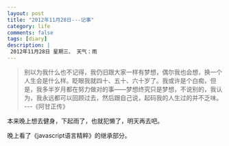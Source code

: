 ```yaml
---
layout: post
title: "2012年11月28日---记事"
category: life
comments: false
tags: [diary]
description: |
 2012年11月28日 星期三、 天气：雨
---
```


> ​别以为我什么也不记得，我仍旧跟大家一样有梦想，偶尔我也会想，换一个人生会是什么样。眨眼我就四十、五十、六十岁了。我或许是个白痴，但是，我多半岁月都在努力做对的事——梦想终究只是梦想，不说别的，我认为，我永远都可以回顾过去，然后跟自己说，起码我的人生过的并不乏味。 ---《阿甘正传》

本来晚上想去健身，下起雨了，也就犯懒了，明天再去吧。

晚上看了《javascript语言精粹》的继承部分。
